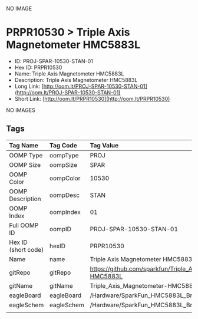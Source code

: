 


  
NO IMAGE  
# PRPR10530 > Triple Axis Magnetometer HMC5883L

- ID: PROJ-SPAR-10530-STAN-01
- Hex ID: PRPR10530
- Name: Triple Axis Magnetometer HMC5883L
- Description: Triple Axis Magnetometer HMC5883L
- Long Link: [http://oom.lt/PROJ-SPAR-10530-STAN-01](http://oom.lt/PROJ-SPAR-10530-STAN-01)
- Short Link: [http://oom.lt/PRPR10530](http://oom.lt/PRPR10530)
  
NO IMAGES  
## Tags
  

|Tag Name|Tag Code|Tag Value|
| :--- | :--- | :--- |
|OOMP Type|oompType|PROJ|
|OOMP Size|oompSize|SPAR|
|OOMP Color|oompColor|10530|
|OOMP Description|oompDesc|STAN|
|OOMP Index|oompIndex|01|
|Full OOMP ID|oompID|PROJ-SPAR-10530-STAN-01|
|Hex ID (short code)|hexID|PRPR10530|
|Name|name|Triple Axis Magnetometer HMC5883L|
|gitRepo|gitRepo|https://github.com/sparkfun/Triple_Axis_Magnetometer-HMC5883L|
|gitName|gitName|Triple_Axis_Magnetometer-HMC5883L|
|eagleBoard|eagleBoard|/Hardware/SparkFun_HMC5883L_Breakout.brd|
|eagleSchem|eagleSchem|/Hardware/SparkFun_HMC5883L_Breakout.sch|
||||
